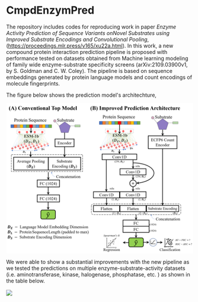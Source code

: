 # CmpdEnzymPred

The repository includes codes for reproducing work in paper _Enzyme Activity Prediction of Sequence Variants onNovel Substrates using Improved Substrate Encodings and Convolutional Pooling_, (https://proceedings.mlr.press/v165/xu22a.html). In this work, a new compound protein interaction prediction pipeline is proposed with performance tested on datasets obtained from Machine learning modeling of family wide enzyme-substrate specificity screens (arXiv:2109.03900v1, by S. Goldman and C. W. Coley). The pipeline is based on sequence embeddings generated by protein language models and count encodings of molecule fingerprints.

The figure below shows the prediction model's architechture,

<img align="center" src="https://github.com/LMSE/CmpdEnzymPred/blob/main/Architecture_2.png" width="1200"  />

We were able to show a substantial improvements with the new pipeline as we tested the predictions on multiple enzyme-substrate-activity datasets (i.e. aminotransferase, kinase, halogenase, phosphatase, etc. ) as shown in the table below.

<img align="center" src="https://user-images.githubusercontent.com/47986787/167858775-a68e8706-4f7f-4aee-a368-f48f64727ea2.png" width="1200"  />

